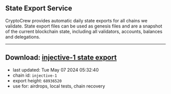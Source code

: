 ## State Export Service
CryptoCrew provides automatic daily state exports for all chains we validate. State export files can be used as genesis files and are a snapshot of the current blockchain state, including all validators, accounts, balances and delegations.

---
**Download: [injective-1 state export](https://dl-eu2.ccvalidators.com/SERVICE/injective/injective-1_export_68936520.json)**
---

- last updated: Tue May 07 2024 05:32:40
- chain id: `injective-1`
- export height: `68936520`
- use for: airdrops, local tests, chain recovery
